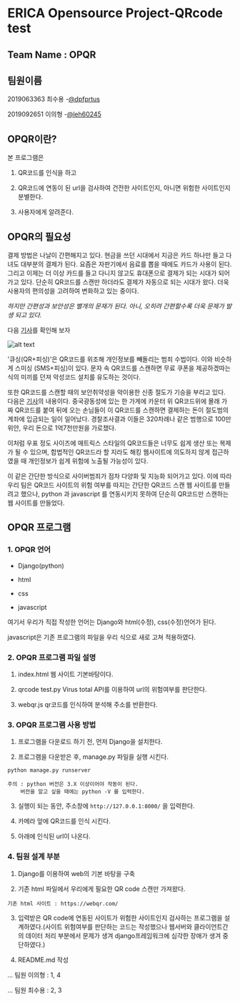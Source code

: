 # ERICA Opensource Project-QRcode test

## __Team Name : OPQR__ 

## 팀원이름
2019063363 최수용 
 -[@dpfprtus](https://github.com/dpfprtus)
 
2019092651 이의형
 -[@leh60245](https://github.com/leh60245)

## OPQR이란?
 본 프로그램은 
1. QR코드를 인식을 하고 
 
2. QR코드에 연동이 된 url을 검사하여 건전한 사이트인지,
아니면 위험한 사이트인지 분별한다.

3. 사용자에게 알려준다.

## OPQR의 필요성
결제 방법은 나날이 간편해지고 있다. 현금을 쓰던 시대에서 지금은 카드 하나만 들고 다녀도 대부분의
결제가 된다. 요즘은 자판기에서 음료를 뽑을 때에도 카드가 사용이 된다. 그리고 이제는 더 이상
카드를 들고 다니지 않고도 휴대폰으로 결제가 되는 시대가 되어가고 있다. 단순히 QR코드를
스캔만 하더라도 결제가 자동으로 되는 시대가 왔다. 더욱 사용자의 편의성을 고려하여 변화하고
있는 중이다.

_하지만 간편성과 보안성은 별개의 문재가 된다. 아니, 오히려 간편할수록 더욱 문제가 발생
되고 있다._



 다음 [기사][1]를 확인해 보자

![alt text](https://www.boannews.com/media/upFiles2/2019/07/961295946_7635.jpg)



'큐싱(QR+피싱)'은 QR코드를 위조해 개인정보를 빼돌리는 범죄 수법이다. 이와 비슷하게 스미싱
(SMS+피싱)이 있다. 문자 속 QR코드를 스캔하면 무료 쿠폰을 제공하겠따는 식의 미끼를 던져 
악성코드 설치를 유도하는 것이다. 

 또한 QR코드를 스캔할 때의 보안취약성을 악이용한 신종 절도가 기승을 부리고 있다. 
다음은 [기사][2]의 내용이다. 
중국광동성에 있는 한 가게에 카운터 위 QR코드위에 몰래 가짜 QR코드를 붙여 뒤에 오는 손님들이
이 QR코드를 스캔하면 결제하는 돈이 절도범의 계좌에 입금되는 일이 일어났다.
경찰조사결과 이들은 320차례나 같은 범행으로 100만위안, 우리 돈으로 1억7천만원을 가로챘다.

이처럼 우표 정도 사이즈에 매트릭스 스타일의 QR코드들은 너무도 쉽게 생산 또는 복제가 
될 수 있으며, 합법적인 QR코드라 할 지라도 해킹 웹사이트에 의도하지 않게 접근하였을 때
 개인정보가 쉽게 위험에 노출될 가능성이 있다.



이 같은 간단한 방식으로 사이버범죄가 점차 다양화 및 지능화 되어가고 있다. 이에 따라
우리 팀은 QR코드 사이트의 위험 여부를 따지는 간단한 QR코드 스캔 웹 사이트를 만들려고 했으나,
python 과 javascript 를 연동시키지 못하여 단순히 QR코드만 스캔하는 웹 사이트를 만들었다.

[1]: https://www.boannews.com/media/view.asp?idx=81734&kind=

[2]: http://www.fntoday.co.kr/news/articleView.html?idxno=196500

## OPQR 프로그램

### 1. OPQR 언어
* Django(python)

* html

* css

* javascript

여기서 우리가 직접 작성한 언어는 Django와 html(수정), css(수정)언어가 된다.

javascript은 기존 프로그램의 파일을 우리 식으로 새로 고쳐 적용하였다.

### 2. OPQR 프로그램 파일 설명
1. index.html
웹 사이트 기본바탕이다.

2. qrcode test.py
Virus total API를 이용하여 url의 위험여부를 판단한다.

3. webqr.js
 qr코드를 인식하여 분석해 주소를 반환한다. 


### 3. OPQR 프로그램 사용 방법
1. 프로그램을 다운로드 하기 전, 먼저 Django을 설치한다. 

2. 프로그램을 다운받은 후, manage.py 파일을 실행 시킨다.

```linux
python manage.py runserver
```

```
주의 : python 버전은 3.X 이상이어야 작동이 된다.
	버전을 알고 싶을 때에는 python -V 를 입력한다.
```

3. 실행이 되는 동안, 주소창에 `http://127.0.0.1:8000/` 을 입력한다. 

4. 카메라 앞에 QR코드를 인식 시킨다.

5. 아래에 인식된 url이 나온다.

### 4. 팀원 설계 부분
1. Django를 이용하여 web의 기본 바탕을 구축 

2. 기존 html 파일에서 우리에게 필요한 QR code 스캔만 가져왔다.
```
기존 html 사이트 : https://webqr.com/
```

3. 입력받은 QR code에 연동된 사이트가 위험한 사이트인지 검사하는 
프로그램을 설계하였다.(사이트 위험여부를 판단하는 코드는 작성했으나 웹서버와 클라이언트간의 데이터 처리 부분에서 문제가 생겨 django프레임워크에 심각한 장애가 생겨 중단하였다.)

4. README.md 작성

... 팀원 이의형 : 1, 4

... 팀원 최수용 : 2, 3

